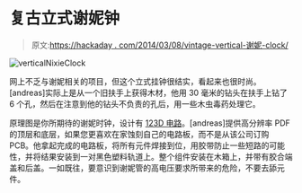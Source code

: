 # 复古立式谢妮钟

> 原文:[https://hackaday . com/2014/03/08/vintage-vertical-谢妮-clock/](https://hackaday.com/2014/03/08/vintage-vertical-nixie-clock/)

![verticalNixieClock](../Images/eb16e36a062dfc350274950534ceb2cb.png)

网上不乏与谢妮相关的项目，但这个立式挂钟很结实，看起来也很时尚。[andreas]实际上是从一个旧扶手上获得木材，他用 30 毫米的钻头在扶手上钻了 6 个孔，然后在注意到他的钻头不负责的孔后，用一些木虫毒药处理它。

原理图是你所期待的谢妮时钟，设计有 [123D 电路](http://123d.circuits.io/)。[andreas]提供高分辨率 PDF 的顶层和底层，如果您更喜欢在家蚀刻自己的电路板，而不是从该公司订购 PCB。他拿起完成的电路板，将所有元件焊接到位，用胶带防止一些短路的可能性，并将结果安装到一对黑色塑料轨道上。整个组件安装在木箱上，并带有胶合端盖和后盖。一如既往，要意识到谢妮管的高电压要求所带来的危险，不要去舔元件。